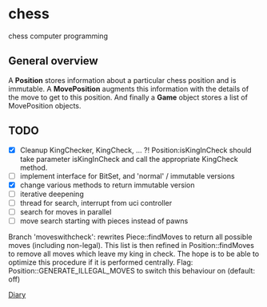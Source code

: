 # chess #

chess computer programming

## General overview

A **Position** stores information about a particular chess position and is immutable.
A **MovePosition** augments this information with the details of the move to get to this position.
And finally a **Game** object stores a list of MovePosition objects.

## TODO ##

- [x] Cleanup KingChecker, KingCheck, ... ?! Position:isKingInCheck should take parameter isKingInCheck and call the
appropriate KingCheck method.
- [ ] implement interface for BitSet, and 'normal' / immutable versions
- [x] change various methods to return immutable version
- [ ] iterative deepening
- [ ] thread for search, interrupt from uci controller
- [ ] search for moves in parallel
- [ ] move search starting with pieces instead of pawns

Branch 'moveswithcheck': rewrites Piece::findMoves to return all possible moves (including non-legal).
This list is then refined in Position::findMoves to remove all moves which leave my king in check.
The hope is to be able to optimize this procedure if it is performed centrally.
Flag: Position::GENERATE_ILLEGAL_MOVES to switch this behaviour on (default: off)


[Diary](diary.md)



